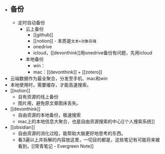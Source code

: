 - ## 备份
	- 定时自动备份
		- 云上备份
			- [[github]]
			- [[notion]] - 本质是`文本+对象存储`
			- onedrive
			- icloud，[[devonthink]]用onedrive备份有问题，先用icloud
		- 本地备份
			- win：
			- mac：[[devonthink]] + [[zotero]]
- 云端数据作为最全聚合，分发至手机、mac和win
- 本地使用时，需要缓存，才能高速搜索。
- [[notion]]
	- 自有资源的线上备份
	- 图片用，避免原文章图床丢失。
- [[devonthink]]
	- 自由资源的本地备份，极速搜索
	- mac上的本地信息大聚合，也是自由资源搜索的中心[[个人搜索系统]]
- [[obsidian]]
	- 自由资源的消化过程，能帮助大脑更好地思考的东西。
	- 看3遍以上并拆解的内容放这里，一切目的都是，这些笔记有可能将来被看到，[[常青笔记 - Evergreen Note]]
